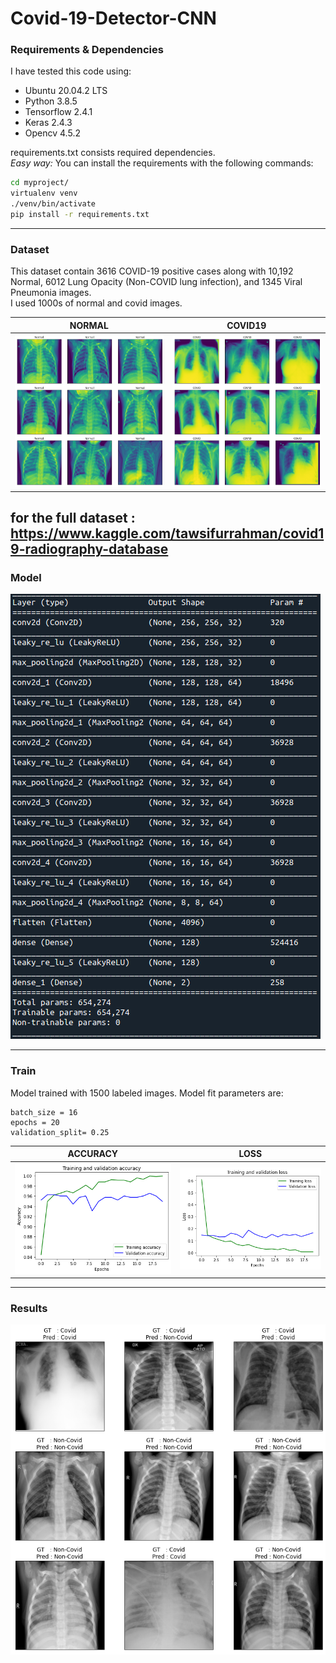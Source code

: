 # Covid-19-Detector-CNN

### Requirements & Dependencies
I have tested this code using:
* Ubuntu 20.04.2 LTS
* Python 3.8.5
* Tensorflow 2.4.1
* Keras 2.4.3
* Opencv 4.5.2

requirements.txt consists required dependencies.  
*Easy way:*  You can install the requirements with the following commands:
```bash
cd myproject/
virtualenv venv
./venv/bin/activate
pip install -r requirements.txt
```
***

### Dataset
This dataset contain 3616 COVID-19 positive cases along with 10,192 Normal, 6012 Lung Opacity (Non-COVID lung infection), and 1345 Viral Pneumonia images.  
I used 1000s of normal and covid images.


NORMAL                   |  COVID19
:-------------------------:|:-------------------------:
![normal](https://raw.githubusercontent.com/uzunb/Covid-19-Detector-CNN/main/images/normal.png?token=AJLHAF6QD326PGY6CYFXD3TAS2PQ6)    |  ![covid](https://raw.githubusercontent.com/uzunb/Covid-19-Detector-CNN/main/images/covid.png?token=AJLHAF3G6EHNI4QEN5UXNGTAS2PPM)
    
for the full dataset : https://www.kaggle.com/tawsifurrahman/covid19-radiography-database  
------

### Model
![model_plot](https://raw.githubusercontent.com/uzunb/Covid-19-Detector-CNN/main/images/model_plot.png?token=AJLHAF732JMMWGULXPOU5ULAS2TBC) 

---------
### Train
  
Model trained with 1500 labeled images. Model fit parameters are:
```
batch_size = 16  
epochs = 20  
validation_split= 0.25
```

ACCURACY                  |  LOSS 
:-------------------------:|:-------------------------:
![acc](https://raw.githubusercontent.com/uzunb/Covid-19-Detector-CNN/main/images/accuracy_figure.png?token=AJLHAF5YNEHZCETQNE7QJMTAS2PTM)    |  ![loss](https://raw.githubusercontent.com/uzunb/Covid-19-Detector-CNN/main/images/loss_figure.png?token=AJLHAF7SACNHSI2GSB6SGK3AS2PXS)

--------  

### Results

![pred_fig](https://raw.githubusercontent.com/uzunb/Covid-19-Detector-CNN/main/images/pred_figure.png?token=AJLHAF37DPWK2VY2ZYPCVB3AS2QKM)



